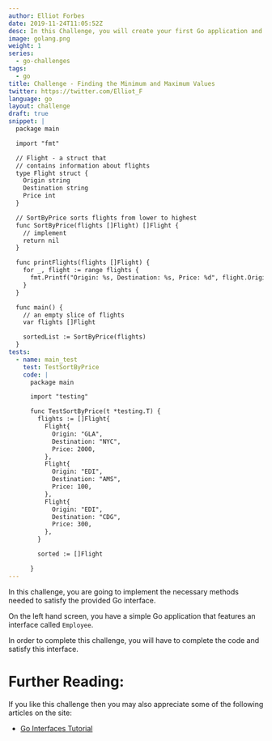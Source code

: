 ```yaml
---
author: Elliot Forbes
date: 2019-11-24T11:05:52Z
desc: In this Challenge, you will create your first Go application and commit it up to Github!
image: golang.png
weight: 1
series:
  - go-challenges
tags:
  - go
title: Challenge - Finding the Minimum and Maximum Values
twitter: https://twitter.com/Elliot_F
language: go
layout: challenge
draft: true
snippet: |
  package main

  import "fmt"

  // Flight - a struct that
  // contains information about flights
  type Flight struct {
    Origin string
    Destination string
    Price int
  }

  // SortByPrice sorts flights from lower to highest
  func SortByPrice(flights []Flight) []Flight {
    // implement
    return nil
  }

  func printFlights(flights []Flight) {
    for _, flight := range flights {
      fmt.Printf("Origin: %s, Destination: %s, Price: %d", flight.Origin, flight.Destination, flight.Price)
    }
  }

  func main() {
    // an empty slice of flights
    var flights []Flight

    sortedList := SortByPrice(flights)
  }
tests: 
  - name: main_test
    test: TestSortByPrice
    code: |
      package main

      import "testing"

      func TestSortByPrice(t *testing.T) {
        flights := []Flight{
          Flight{
            Origin: "GLA",
            Destination: "NYC",
            Price: 2000,
          },
          Flight{
            Origin: "EDI",
            Destination: "AMS",
            Price: 100,
          },
          Flight{
            Origin: "EDI",
            Destination: "CDG",
            Price: 300,
          },
        }

        sorted := []Flight

      }
---
```


In this challenge, you are going to implement the necessary methods needed to satisfy the provided Go interface.

On the left hand screen, you have a simple Go application that features an interface called `Employee`. 

In order to complete this challenge, you will have to complete the code and satisfy this interface.

<Quiz question="Can you implement additional methods for this interface outside of the contract?" correct="B" answer="False" A="True" B="False"/>

# Further Reading:

If you like this challenge then you may also appreciate some of the following articles on the site:

* [Go Interfaces Tutorial](/golang/go-interfaces-tutorial/)